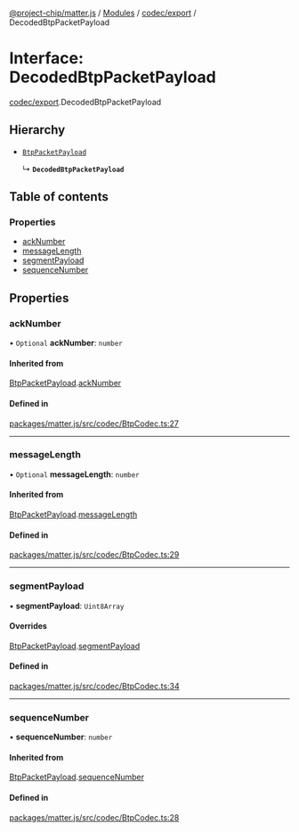 [@project-chip/matter.js](../README.md) / [Modules](../modules.md) / [codec/export](../modules/codec_export.md) / DecodedBtpPacketPayload

# Interface: DecodedBtpPacketPayload

[codec/export](../modules/codec_export.md).DecodedBtpPacketPayload

## Hierarchy

- [`BtpPacketPayload`](codec_export.BtpPacketPayload.md)

  ↳ **`DecodedBtpPacketPayload`**

## Table of contents

### Properties

- [ackNumber](codec_export.DecodedBtpPacketPayload.md#acknumber)
- [messageLength](codec_export.DecodedBtpPacketPayload.md#messagelength)
- [segmentPayload](codec_export.DecodedBtpPacketPayload.md#segmentpayload)
- [sequenceNumber](codec_export.DecodedBtpPacketPayload.md#sequencenumber)

## Properties

### ackNumber

• `Optional` **ackNumber**: `number`

#### Inherited from

[BtpPacketPayload](codec_export.BtpPacketPayload.md).[ackNumber](codec_export.BtpPacketPayload.md#acknumber)

#### Defined in

[packages/matter.js/src/codec/BtpCodec.ts:27](https://github.com/project-chip/matter.js/blob/0c058ae17fdba4c0b89b8b13c309011d51782299/packages/matter.js/src/codec/BtpCodec.ts#L27)

___

### messageLength

• `Optional` **messageLength**: `number`

#### Inherited from

[BtpPacketPayload](codec_export.BtpPacketPayload.md).[messageLength](codec_export.BtpPacketPayload.md#messagelength)

#### Defined in

[packages/matter.js/src/codec/BtpCodec.ts:29](https://github.com/project-chip/matter.js/blob/0c058ae17fdba4c0b89b8b13c309011d51782299/packages/matter.js/src/codec/BtpCodec.ts#L29)

___

### segmentPayload

• **segmentPayload**: `Uint8Array`

#### Overrides

[BtpPacketPayload](codec_export.BtpPacketPayload.md).[segmentPayload](codec_export.BtpPacketPayload.md#segmentpayload)

#### Defined in

[packages/matter.js/src/codec/BtpCodec.ts:34](https://github.com/project-chip/matter.js/blob/0c058ae17fdba4c0b89b8b13c309011d51782299/packages/matter.js/src/codec/BtpCodec.ts#L34)

___

### sequenceNumber

• **sequenceNumber**: `number`

#### Inherited from

[BtpPacketPayload](codec_export.BtpPacketPayload.md).[sequenceNumber](codec_export.BtpPacketPayload.md#sequencenumber)

#### Defined in

[packages/matter.js/src/codec/BtpCodec.ts:28](https://github.com/project-chip/matter.js/blob/0c058ae17fdba4c0b89b8b13c309011d51782299/packages/matter.js/src/codec/BtpCodec.ts#L28)
